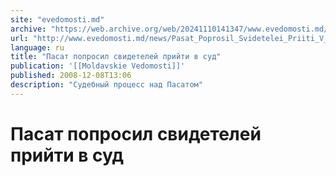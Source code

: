 ```yaml
---
site: "evedomosti.md"
archive: "https://web.archive.org/web/20241110141347/www.evedomosti.md/news/Pasat_Poprosil_Svidetelei_Priiti_V_Sud"
url: "http://www.evedomosti.md/news/Pasat_Poprosil_Svidetelei_Priiti_V_Sud"
language: ru
title: "Пасат попросил свидетелей прийти в суд"
publication: '[[Moldavskie Vedomosti]]'
published: 2008-12-08T13:06
description: "Судебный процесс над Пасатом"
---
```


# Пасат попросил свидетелей прийти в суд

